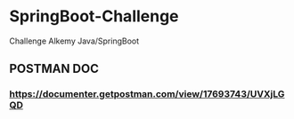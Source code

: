 # SpringBoot-Challenge
Challenge Alkemy Java/SpringBoot

## POSTMAN DOC
### https://documenter.getpostman.com/view/17693743/UVXjLGQD
